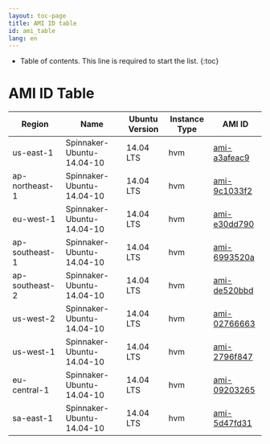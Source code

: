 ```yaml
---
layout: toc-page
title: AMI ID table
id: ami_table
lang: en
---
```


* Table of contents. This line is required to start the list.
{:toc}

# AMI ID Table


| Region         | Name                     | Ubuntu Version | Instance Type | AMI ID       |
|----------------|--------------------------|----------------|---------------|--------------|
|us-east-1|Spinnaker-Ubuntu-14.04-10|14.04 LTS|hvm|[ami-a3afeac9](https://console.aws.amazon.com/ec2/home?region=us-east-1#launchAmi=ami-a3afeac9) |
|ap-northeast-1|Spinnaker-Ubuntu-14.04-10|14.04 LTS|hvm|[ami-9c1033f2](https://console.aws.amazon.com/ec2/home?region=ap-northeast-1#launchAmi=ami-9c1033f2) |
|eu-west-1|Spinnaker-Ubuntu-14.04-10|14.04 LTS|hvm|[ami-e30dd790](https://console.aws.amazon.com/ec2/home?region=eu-west-1#launchAmi=ami-e30dd790) |
|ap-southeast-1|Spinnaker-Ubuntu-14.04-10|14.04 LTS|hvm|[ami-6993520a](https://console.aws.amazon.com/ec2/home?region=ap-southeast-1#launchAmi=ami-6993520a) |
|ap-southeast-2|Spinnaker-Ubuntu-14.04-10|14.04 LTS|hvm|[ami-de520bbd](https://console.aws.amazon.com/ec2/home?region=ap-southeast-2#launchAmi=ami-de520bbd) |
|us-west-2|Spinnaker-Ubuntu-14.04-10|14.04 LTS|hvm|[ami-02766663](https://console.aws.amazon.com/ec2/home?region=us-west-2#launchAmi=ami-02766663) |
|us-west-1|Spinnaker-Ubuntu-14.04-10|14.04 LTS|hvm|[ami-2796f847](https://console.aws.amazon.com/ec2/home?region=us-west-1#launchAmi=ami-2796f847) |
|eu-central-1|Spinnaker-Ubuntu-14.04-10|14.04 LTS|hvm|[ami-09203265](https://console.aws.amazon.com/ec2/home?region=eu-central-1#launchAmi=ami-09203265) |
|sa-east-1|Spinnaker-Ubuntu-14.04-10|14.04 LTS|hvm|[ami-5d47fd31](https://console.aws.amazon.com/ec2/home?region=sa-east-1#launchAmi=ami-5d47fd31) |
